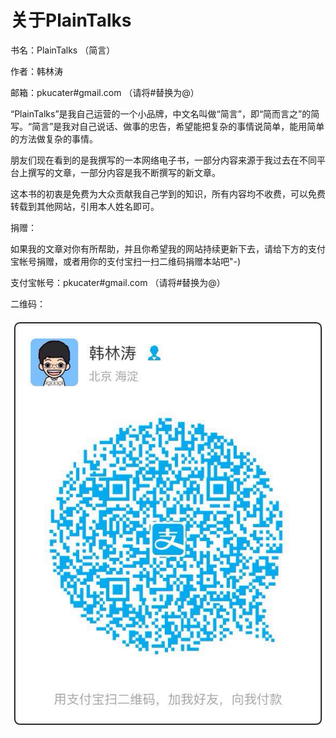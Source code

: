 # 关于PlainTalks

书名：PlainTalks （简言）

作者：韩林涛

邮箱：pkucater#gmail.com （请将#替换为@）


“PlainTalks”是我自己运营的一个小品牌，中文名叫做“简言”，即“简而言之”的简写。“简言”是我对自己说话、做事的忠告，希望能把复杂的事情说简单，能用简单的方法做复杂的事情。

朋友们现在看到的是我撰写的一本网络电子书，一部分内容来源于我过去在不同平台上撰写的文章，一部分内容是我不断撰写的新文章。

这本书的初衷是免费为大众贡献我自己学到的知识，所有内容均不收费，可以免费转载到其他网站，引用本人姓名即可。


捐赠：

如果我的文章对你有所帮助，并且你希望我的网站持续更新下去，请给下方的支付宝帐号捐赠，或者用你的支付宝扫一扫二维码捐赠本站吧"-)

支付宝帐号：pkucater#gmail.com （请将#替换为@）

二维码：

![](Pics/HanLintao.jpg)